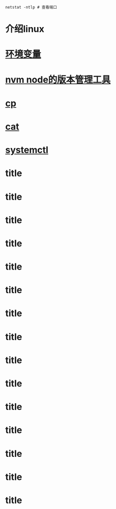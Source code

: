 ```
netstat -ntlp # 查看端口
```
# 介绍linux
# [环境变量](/linux/path.html)
# [nvm node的版本管理工具](/linux/nvm.html)
# [cp](/linux/cp.html)
# [cat](/linux/cat.html)
# [systemctl](/linux/systemctl.html)
# title
# title
# title
# title
# title
# title
# title
# title
# title
# title
# title
# title
# title
# title
# title